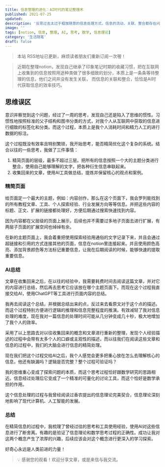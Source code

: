 ```yaml
---
title: 信息管理的进化：AI时代的笔记整理术
published: 2021-07-25
updated: 
description: '反思过去太过于粗放随意的信息处理方式，信息的流动、关联、整合都存在问题'
image: ''
tags: [notion, 信息, 整理, AI, 思考, 数学, 信息理论]
category: '生活随笔'
draft: false
---
```


> 本站 RSS地址已更新，麻烦读者朋友们重新订阅一次喔！

> 近期在整理notion，发现自己继承了印象笔记时期的收藏习惯，把在互联网上收集到的信息按照用途种类做了很多细致的划分，本质上是一条条等待整理的信息，他们之间并没有发生关联， 而信息的关联和整合，恰恰是AI时代获取信息的效率技巧。

## 思维误区

意识并察觉到这个问题，经过了一周的思考，发现自己还是陷入了思维的惯性。习惯性地按照标准的父子结构和图书分类的方式，对我个人从互联网中获取的信息进行细致的标签化和分类。而这个过程，本质上是我个人消耗时间和精力人工的进行数据的标注。

这个过程既没有效率且特别繁琐，我开始思考，能否精简优化这个复杂的系统。结合以往的一些思考，我做了三件事情：

1. 精简页面的层级，最多不超过三层。把所有的信息按照一个大的主题分类进行整合，使用自己能够理解的文字，把各种衍生信息串联起来。
2. 收集回来的文章，使用AI工具做总结，提炼并保留核心的观点和案例。

### 精简页面

给页面定一个最大的主题，例如：内容创作，那么在这个页面下，我会罗列能找到的所有教程文章、工具、个人探索经验、行业发展方向等等信息。并把这些内容的标题、正文、扩展的链接都处理好，方便后期通过搜索快速找到内容。

因为内容都在父层级的页面上展示，后续也并不需要过多地子页面去进行扩展，有两层子页面的扩展空间也绰绰有余。

在新的主题页面上，我会着重把使用探索经验用通俗的文字记录下来，并且会通过超链接和引用的方式连接其他的页面，信息在notion里连接起来。并且使用颜色高亮、添加背景颜色等方法标记重要信息，让我在后期阅读的时候，能够快速的提取重要信息。

### AI总结

文章在收集回来之后，在以往的经验中，我需要耗费时间去阅读这篇文章，并对它的内容进行总结，然后再去思考它应该放在哪个主题页面下。而现在这个过程我直接交给AI，使用ChatGPT等工具进行页面内容的总结。

我再去阅读这个总结，并根据总结出来的点，反过来去看原文对于这个点的描述。而这个过程特别方便进行逻辑的推理和信息完整程度的推演。有效减轻了我对信息处理的难度，现在我对一篇信息的处理时间可能从几分钟变成几十秒，极大地增加了我个人的效率。

采用了以上思路去对以往收集回来的概念和文章进行重新的整理，发现个人经验描述的过程中会带有太多个人的口癖或主观性的描述，而以往我们在阅读这些文章和信息的过程中，我们的大脑会进行信息的精简处理。

现在我们把这个过程交给AI之后，我个人感觉会更多把重心放在怎么去理解核心的信息，他还有缺漏吗？逻辑是否完整？整个过程可验证吗？

我的思维重心变成了探索问题的本质，而这个思考过程恰好跟数学研究的思路相近。信息经过处理后它变成了一个精准的可量化的讨论工具，而这个恰好是数学承担的作用。

这个信息处理的过程与我曾经阅读过香农提出的信息理论完美契合，信息理论深刻地影响了现代计算机、人工智能的发展。

### 总结

在精简信息的过程中，我梳理了曾经过往的思考和工具使用经验，使用AI对这些信息进行了断舍离。有趣的是验证了信息理论和数学思考过程的正确性。成功让我对这两个概念产生了浓厚的兴趣，后续应该会对这个概念进行更深入的学习探索。

好奇心永远是人类前进的力量！

> 💡 感谢您的观看！欢迎分享文章，或是来信与我交流。